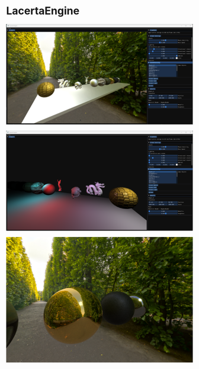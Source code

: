 # LacertaEngine

![alt text](https://github.com/syyyylen/LacertaEngine/blob/main/LacertaEngineEditor/Assets/Screenshots/1.png?raw=true)

![alt text](https://github.com/syyyylen/LacertaEngine/blob/main/LacertaEngineEditor/Assets/Screenshots/2.png?raw=true)

![alt text](https://github.com/syyyylen/LacertaEngine/blob/main/LacertaEngineEditor/Assets/Screenshots/3.png?raw=true)

